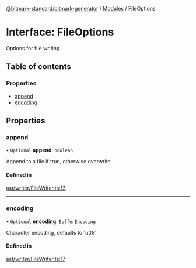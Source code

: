 [@bitmark-standard/bitmark-generator](../API.md) / [Modules](../modules.md) / FileOptions

# Interface: FileOptions

Options for file writing

## Table of contents

### Properties

- [append](FileOptions.md#append)
- [encoding](FileOptions.md#encoding)

## Properties

### append

• `Optional` **append**: `boolean`

Append to a file if true, otherwise overwrite

#### Defined in

[ast/writer/FileWriter.ts:13](https://github.com/getMoreBrain/bitmark-generator/blob/a7a40de/src/ast/writer/FileWriter.ts#L13)

___

### encoding

• `Optional` **encoding**: `BufferEncoding`

Character encoding, defaults to 'utf8'

#### Defined in

[ast/writer/FileWriter.ts:17](https://github.com/getMoreBrain/bitmark-generator/blob/a7a40de/src/ast/writer/FileWriter.ts#L17)
